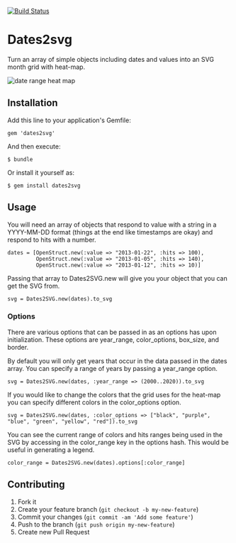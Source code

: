 [![Build Status](https://travis-ci.org/jkeck/dates2svg.png?branch=master)](https://travis-ci.org/jkeck/dates2svg)

# Dates2svg

Turn an array of simple objects including dates and values into an SVG month grid with heat-map.

![date range heat map](http://i.imgur.com/6dcL09C.png)

## Installation

Add this line to your application's Gemfile:

    gem 'dates2svg'

And then execute:

    $ bundle

Or install it yourself as:

    $ gem install dates2svg

## Usage

You will need an array of objects that respond to value with a string in a YYYY-MM-DD format (things at the end like timestamps are okay) and respond to hits with a number.

    dates = [OpenStruct.new(:value => "2013-01-22", :hits => 100), 
             OpenStruct.new(:value => "2013-01-05", :hits => 140),
             OpenStruct.new(:value => "2013-01-12", :hits => 10)]
             
Passing that array to Dates2SVG.new will give you your object that you can get the SVG from.

    svg = Dates2SVG.new(dates).to_svg
    
### Options

There are various options that can be passed in as an options has upon initialization.  These options are year_range, color_options, box_size, and border.
    
By default you will only get years that occur in the data passed in the dates array.  You can specify a range of years by passing a year_range option.

    svg = Dates2SVG.new(dates, :year_range => (2000..2020)).to_svg

If you would like to change the colors that the grid uses for the heat-map you can specify different colors in the color_options option.

    svg = Dates2SVG.new(dates, :color_options => ["black", "purple", "blue", "green", "yellow", "red"]).to_svg
    
You can see the current range of colors and hits ranges being used in the SVG by accessing in the color_range key in the options hash.  This would be useful in generating a legend.

    color_range = Dates2SVG.new(dates).options[:color_range]

## Contributing

1. Fork it
2. Create your feature branch (`git checkout -b my-new-feature`)
3. Commit your changes (`git commit -am 'Add some feature'`)
4. Push to the branch (`git push origin my-new-feature`)
5. Create new Pull Request
